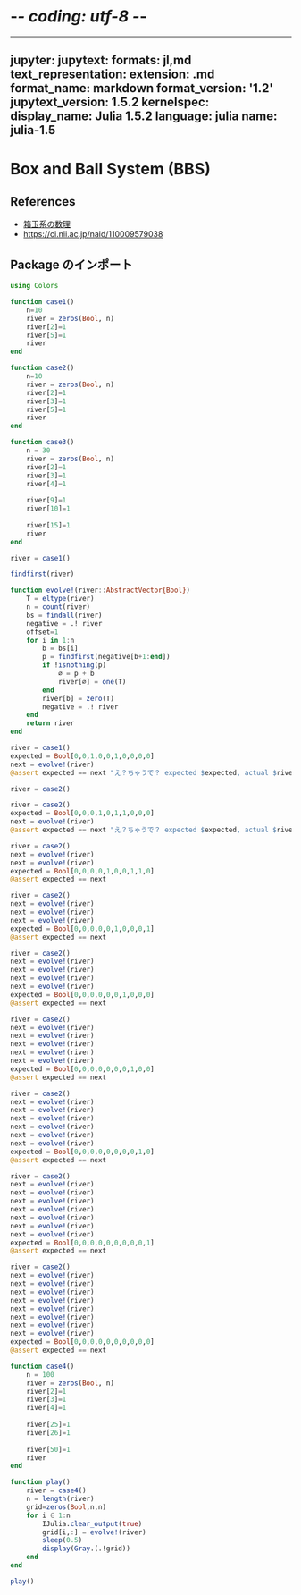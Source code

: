 # -*- coding: utf-8 -*-
---
jupyter:
  jupytext:
    formats: jl,md
    text_representation:
      extension: .md
      format_name: markdown
      format_version: '1.2'
      jupytext_version: 1.5.2
  kernelspec:
    display_name: Julia 1.5.2
    language: julia
    name: julia-1.5
---

# Box and Ball System (BBS)

## References

- [箱玉系の数理](https://mathsoc.jp/meeting/kikaku/2008aki/2008_aki_tokihiro.pdf)
- https://ci.nii.ac.jp/naid/110009579038


## Package のインポート

```julia
using Colors
```

```julia
function case1()
    n=10
    river = zeros(Bool, n)
    river[2]=1
    river[5]=1
    river
end

function case2()
    n=10
    river = zeros(Bool, n)
    river[2]=1
    river[3]=1
    river[5]=1
    river
end

function case3()
    n = 30
    river = zeros(Bool, n)
    river[2]=1
    river[3]=1
    river[4]=1
    
    river[9]=1
    river[10]=1
    
    river[15]=1
    river
end 

```

```julia
river = case1()
```

```julia
findfirst(river)
```

```julia
function evolve!(river::AbstractVector{Bool})
    T = eltype(river)
    n = count(river)
    bs = findall(river)
    negative = .! river
    offset=1
    for i in 1:n
        b = bs[i]
        p = findfirst(negative[b+1:end])
        if !isnothing(p)
            ∅ = p + b
            river[∅] = one(T)
        end
        river[b] = zero(T)
        negative = .! river
    end
    return river
end
```

```julia
river = case1()
expected = Bool[0,0,1,0,0,1,0,0,0,0]
next = evolve!(river)
@assert expected == next "え？ちゃうで？ expected $expected, actual $river"
```

```julia
river = case2()
```

```julia
river = case2()
expected = Bool[0,0,0,1,0,1,1,0,0,0]
next = evolve!(river)
@assert expected == next "え？ちゃうで？ expected $expected, actual $river"
```

```julia
river = case2()
next = evolve!(river)
next = evolve!(river)
expected = Bool[0,0,0,0,1,0,0,1,1,0]
@assert expected == next
```

```julia
river = case2()
next = evolve!(river)
next = evolve!(river)
next = evolve!(river)
expected = Bool[0,0,0,0,0,1,0,0,0,1]
@assert expected == next
```

```julia
river = case2()
next = evolve!(river)
next = evolve!(river)
next = evolve!(river)
next = evolve!(river)
expected = Bool[0,0,0,0,0,0,1,0,0,0]
@assert expected == next
```

```julia
river = case2()
next = evolve!(river)
next = evolve!(river)
next = evolve!(river)
next = evolve!(river)
next = evolve!(river)
expected = Bool[0,0,0,0,0,0,0,1,0,0]
@assert expected == next
```

```julia
river = case2()
next = evolve!(river)
next = evolve!(river)
next = evolve!(river)
next = evolve!(river)
next = evolve!(river)
next = evolve!(river)
expected = Bool[0,0,0,0,0,0,0,0,1,0]
@assert expected == next
```

```julia
river = case2()
next = evolve!(river)
next = evolve!(river)
next = evolve!(river)
next = evolve!(river)
next = evolve!(river)
next = evolve!(river)
next = evolve!(river)
expected = Bool[0,0,0,0,0,0,0,0,0,1]
@assert expected == next
```

```julia
river = case2()
next = evolve!(river)
next = evolve!(river)
next = evolve!(river)
next = evolve!(river)
next = evolve!(river)
next = evolve!(river)
next = evolve!(river)
next = evolve!(river)
expected = Bool[0,0,0,0,0,0,0,0,0,0]
@assert expected == next
```

```julia
function case4()
    n = 100
    river = zeros(Bool, n)
    river[2]=1
    river[3]=1
    river[4]=1
    
    river[25]=1
    river[26]=1
    
    river[50]=1
    river
end
```

```julia
function play()
    river = case4()
    n = length(river)
    grid=zeros(Bool,n,n)
    for i ∈ 1:n
        IJulia.clear_output(true)
        grid[i,:] = evolve!(river)
        sleep(0.5)
        display(Gray.(.!grid))
    end
end

play()
```
